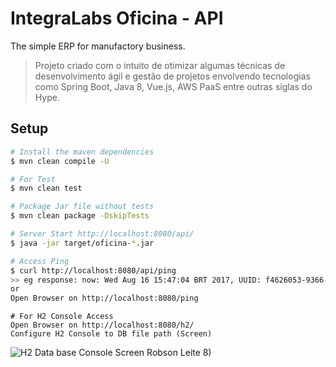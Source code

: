 # IntegraLabs Oficina - API
The simple ERP for manufactory business.

> Projeto criado com o intuito de otimizar algumas técnicas de desenvolvimento ágil e gestão de projetos envolvendo tecnologias como Spring Boot, Java 8, Vue.js, AWS PaaS entre outras siglas do Hype.

## Setup

``` bash
# Install the maven dependencies
$ mvn clean compile -U

# For Test
$ mvn clean test

# Package Jar file without tests
$ mvn clean package -DskipTests

# Server Start http://localhost:8080/api/
$ java -jar target/oficina-*.jar

# Access Ping
$ curl http://localhost:8080/api/ping
>> eg response: now: Wed Aug 16 15:47:04 BRT 2017, UUID: f4626053-9366-467b-81b3-779e105fe2a1
or
Open Browser on http://localhost:8080/ping
```

```
# For H2 Console Access
Open Browser on http://localhost:8080/h2/
Configure H2 Console to DB file path (Screen)
```
![H2 Data base Console Screen](https://image.prntscr.com/image/PJdQm2RZSymGSIN84uGb1g.png)
Robson Leite 8)
